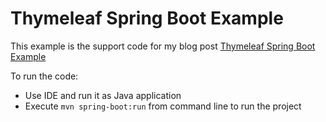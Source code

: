 # Thymeleaf Spring Boot Example

This example is the support code for my blog post [Thymeleaf Spring Boot Example](https://www.coding-daddy.xyz/node/38)

To run the code:
- Use IDE and run it as Java application
- Execute `mvn spring-boot:run` from command line to run the project